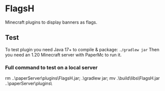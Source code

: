 # FlagsH
Minecraft plugins to display banners as flags.

## Test
To test plugin you need Java 17+ to compile & package: `./gradlew jar`
Then you need an 1.20 Minecraft server with PaperMc to run it.

### Full command to test on a local server
rm ..\paperServer\plugins\FlagsH.jar; .\gradlew jar; mv .\build\libs\FlagsH.jar ..\paperServer\plugins\